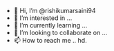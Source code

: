 - 👋 Hi, I’m @rishikumarsaini94
- 👀 I’m interested in ...
- 🌱 I’m currently learning ...
- 💞️ I’m looking to collaborate on ...
- 📫 How to reach me .. hd.

<!---
rishikumarsaini94/rishikumarsaini94 is a ✨ special ✨ repository because its `README.md` (this file) appears on your GitHub profile.
You can click the Preview link to take a look at your changes.
--->
